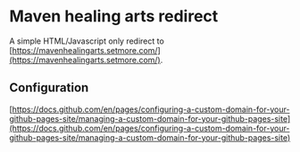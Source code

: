 # Maven healing arts redirect
A simple HTML/Javascript only redirect to [https://mavenhealingarts.setmore.com/](https://mavenhealingarts.setmore.com/).

## Configuration
[https://docs.github.com/en/pages/configuring-a-custom-domain-for-your-github-pages-site/managing-a-custom-domain-for-your-github-pages-site](https://docs.github.com/en/pages/configuring-a-custom-domain-for-your-github-pages-site/managing-a-custom-domain-for-your-github-pages-site)
